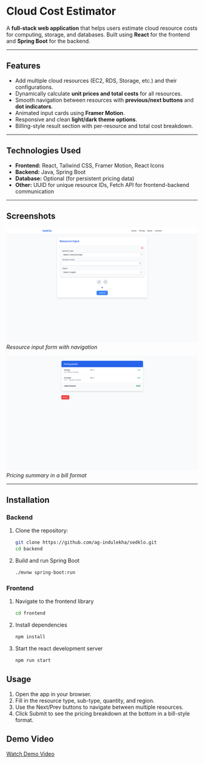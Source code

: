 # Cloud Cost Estimator

A **full-stack web application** that helps users estimate cloud resource costs for computing, storage, and databases. Built using **React** for the frontend and **Spring Boot** for the backend.

---

## Features

- Add multiple cloud resources (EC2, RDS, Storage, etc.) and their configurations.
- Dynamically calculate **unit prices and total costs** for all resources.
- Smooth navigation between resources with **previous/next buttons** and **dot indicators**.
- Animated input cards using **Framer Motion**.
- Responsive and clean **light/dark theme options**.
- Billing-style result section with per-resource and total cost breakdown.

---

## Technologies Used

- **Frontend:** React, Tailwind CSS, Framer Motion, React Icons
- **Backend:** Java, Spring Boot
- **Database:** Optional (for persistent pricing data)
- **Other:** UUID for unique resource IDs, Fetch API for frontend-backend communication

---

## Screenshots

![Form Input](screenshots/inputForm.png)  
*Resource input form with navigation*  

![Result Section](screenshots/result.png)  
*Pricing summary in a bill format*

---

## Installation

### Backend
1. Clone the repository:
   ```bash
   git clone https://github.com/ag-indulekha/sedklo.git
   cd backend
2. Build and run Spring Boot
   ```bash
   ./mvnw spring-boot:run
### Frontend
1. Navigate to the frontend library
   ```bash
   cd frontend
2. Install dependencies
   ```bash
   npm install
3. Start the react development server
   ```bash
   npm run start

## Usage
1. Open the app in your browser.
2. Fill in the resource type, sub-type, quantity, and region.
3. Use the Next/Prev buttons to navigate between multiple resources.
4. Click Submit to see the pricing breakdown at the bottom in a bill-style format.

## Demo Video 
[Watch Demo Video]([demo-video/demo-video.webm](https://drive.google.com/file/d/1XuSXhlpTFkYIjDOSIWGhnNByI3Zpcn3z/view?usp=sharing))

